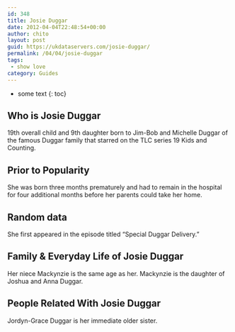 ```yaml
---
id: 348
title: Josie Duggar
date: 2012-04-04T22:48:54+00:00
author: chito
layout: post
guid: https://ukdataservers.com/josie-duggar/
permalink: /04/04/josie-duggar
tags:
 - show love
category: Guides
---
```


* some text
{: toc}


## Who is  Josie Duggar
                  
                  
                  
19th overall child and 9th daughter born to Jim-Bob and Michelle Duggar of the famous Duggar family that starred on the TLC series 19 Kids and Counting. 
                  
                
                
                
## Prior to Popularity 
                  
                  
                  
She was born three months prematurely and had to remain in the hospital for four additional months before her parents could take her home. 
                  
                
                
                
## Random data 
                  
                  
                  
She first appeared in the episode titled &#8220;Special Duggar Delivery.&#8221; 
                  
                
                
                
## Family & Everyday Life of Josie Duggar
                  
                  
                  
Her niece Mackynzie is the same age as her. Mackynzie is the daughter of Joshua and Anna Duggar. 
                  
                
                
                
## People Related With  Josie Duggar
                  
                  
                  
Jordyn-Grace Duggar is her immediate older sister. 
                  
                
              
            
          
          
          
    
    
  

